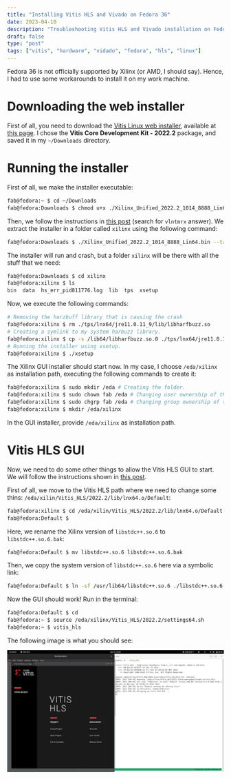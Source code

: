 ```yaml
---
title: "Installing Vitis HLS and Vivado on Fedora 36"
date: 2023-04-10
description: "Troubleshooting Vitis HLS and Vivado installation on Fedora, which is not offically supported by AMD."
draft: false
type: "post"
tags: ["vitis", "hardware", "vidado", "fedora", "hls", "linux"]
---
```


Fedora 36 is not officially supported by Xilinx (or AMD, I should say). Hence, I had to use some workarounds to install it on my work machine.

# Downloading the web installer

First of all, you need to download the [Vitis Linux web installer](https://www.xilinx.com/member/forms/download/xef.html?filename=Xilinx_Unified_2022.2_1014_8888_Lin64.bin), available at [this page](https://www.xilinx.com/support/download/index.html/content/xilinx/en/downloadNav/vitis.html). I chose the **Vitis Core Development Kit - 2022.2** package, and saved it in my `~/Downloads` directory.

# Running the installer

First of all, we make the installer executable:

```bash
fab@fedora:~ $ cd ~/Downloads
fab@fedora:Downloads $ chmod u+x ./Xilinx_Unified_2022.2_1014_8888_Lin64.bin
```

Then, we follow the instructions in [this post](https://support.xilinx.com/s/question/0D52E00007Evd2XSAR/vivado-xsetup-jvm-crash-for-full-installer?language=en_US) (search for `vlntmrx` answer). We extract the installer in a folder called `xilinx` using the following command:

```bash
fab@fedora:Downloads $ ./Xilinx_Unified_2022.2_1014_8888_Lin64.bin --target xilinx
```

The installer will run and crash, but a folder `xilinx` will be there with all the stuff that we need:

```bash
fab@fedora:Downloads $ cd xilinx
fab@fedora:xilinx $ ls
bin  data  hs_err_pid811776.log  lib  tps  xsetup
```

Now, we execute the following commands: 

```bash
# Removing the harzbuff library that is causing the crash
fab@fedora:xilinx $ rm ./tps/lnx64/jre11.0.11_9/lib/libharfbuzz.so
# Creating a symlink to my system harbuzz library.
fab@fedora:xilinx $ cp -s /lib64/libharfbuzz.so.0 ./tps/lnx64/jre11.0.11_9/lib/libharfbuzz.so
# Running the installer using xsetup.
fab@fedora:xilinx $ ./xsetup
```

The Xilinx GUI installer should start now. In my case, I choose `/eda/xilinx` as installation path, executing the following commands to create it:

```bash
fab@fedora:xilinx $ sudo mkdir /eda # Creating the folder.
fab@fedora:xilinx $ sudo chown fab /eda # Changing user ownership of the folder.
fab@fedora:xilinx $ sudo chgrp fab /eda # Changing group ownership of the folder.
fab@fedora:xilinx $ mkdir /eda/xilinx
```

In the GUI installer, provide `/eda/xilinx` as installation path.

# Vitis HLS GUI 

Now, we need to do some other things to allow the Vitis HLS GUI to start. We will follow the instructions shown in [this post](https://support.xilinx.com/s/question/0D54U00006TZa0tSAD/vitis-and-vitishls-on-fedora-37?language=en_US). 

First of all, we move to the Vitis HLS path where we need to change some thins: `/eda/xilin/Vitis_HLS/2022.2/lib/lnx64.o/Default`:

```bash
fab@fedora:xilinx $ cd /eda/xilin/Vitis_HLS/2022.2/lib/lnx64.o/Default
fab@fedora:Default $
```

Here, we rename the Xilinx version of `libstdc++.so.6` to `libstdc++.so.6.bak`:

```bash
fab@fedora:Default $ mv libstdc++.so.6 libstdc++.so.6.bak
```

Then, we copy the system version of `libstdc++.so.6` here via a symbolic link:

```bash
fab@fedora:Default $ ln -sf /usr/lib64/libstdc++.so.6 ./libstdc++.so.6
```

Now the GUI should work! Run in the terminal:

```bash
fab@fedora:Default $ cd
fab@fedora:~ $ source /eda/xilinx/Vitis_HLS/2022.2/settings64.sh
fab@fedora:~ $ vitis_hls
```

The following image is what you should see:

![vitis-hls-gui-running](vitis-hls-gui-running.png)
